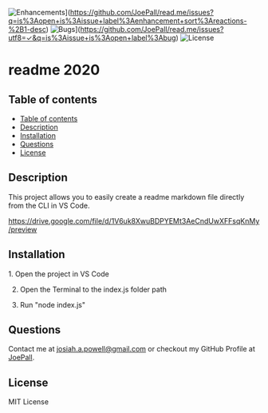 ![Enhancements](https://img.shields.io/github/issues/JoePall/read.me/enhancement.svg)](https://github.com/JoePall/read.me/issues?q=is%3Aopen+is%3Aissue+label%3Aenhancement+sort%3Areactions-%2B1-desc)
![Bugs](https://img.shields.io/github/issues/JoePall/read.me/bug.svg)](https://github.com/JoePall/read.me/issues?utf8=✓&q=is%3Aissue+is%3Aopen+label%3Abug)
![License](https://img.shields.io/badge/License-MIT%20License-green?style=flat-square.svg)

# readme 2020

## Table of contents

<!--ts-->
* [Table of contents](#table-of-contents)
* [Description](#description)
* [Installation](#installation)
* [Questions](#questions)
* [License](#license)
<!--te-->


## Description

<p>This project allows you to easily create a readme markdown file directly from the CLI in VS Code.</p>

<a href="https://drive.google.com/file/d/1V6uk8XwuBDPYEMt3AeCndUwXFFsqKnMy/preview">https://drive.google.com/file/d/1V6uk8XwuBDPYEMt3AeCndUwXFFsqKnMy/preview</a>

## Installation

<p>1. Open the project in VS Code

2. Open the Terminal to the index.js folder path

3. Run "node index.js"</p>


## Questions

<p>Contact me at <a href="mailto:josiah.a.powell@gmail.com">josiah.a.powell@gmail.com</a> or checkout my GitHub Profile at <a href="https://github.com/JoePall">JoePall</a>.</p>

## License

<p>MIT License</p>


